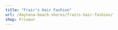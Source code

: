 ```yaml
---
title: "Frair's Hair Fashion"
url: /daytona-beach-shores/frairs-hair-fashion/
shop: Friseur
---
```

